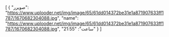[
  {
    "صویرر": "https://www.uplooder.net/img/image/65/61dd014372be31e1a871907633ff1787/1670682304088.jpg",
    "name": "https://www.uplooder.net/img/image/65/61dd014372be31e1a871907633ff1787/1670682304088.jpg",
    "ساعت": "21:55"
  }
]
